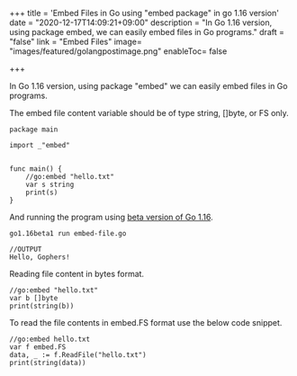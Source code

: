 +++
title = 'Embed Files in Go using "embed package" in go 1.16 version'
date = "2020-12-17T14:09:21+09:00"
description = "In Go 1.16 version, using package embed, we can easily embed files in Go programs."
draft = "false"
link = "Embed Files"
image= "images/featured/golangpostimage.png"
enableToc= false


+++

In Go 1.16 version, using package "embed" we can easily embed files in Go programs.

The embed file content variable should be of type string, []byte, or FS only.

```
package main

import _"embed"


func main() {
	//go:embed "hello.txt"
	var s string
	print(s)
}
```

And running the program using [beta version of Go 1.16](https://golangtutorial.dev/news/go-beta-1.16-released/).


```
go1.16beta1 run embed-file.go

//OUTPUT
Hello, Gophers!
```

Reading file content in bytes format.
```
//go:embed "hello.txt"
var b []byte
print(string(b))
```

To read the file contents in embed.FS format use the below code snippet.

```
//go:embed hello.txt
var f embed.FS
data, _ := f.ReadFile("hello.txt")
print(string(data))
```


